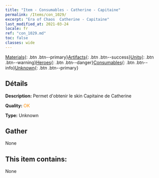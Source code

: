 ```yaml
---
title: "Item - Consumables - Catherine - Capitaine"
permalink: /Items/con_1029/
excerpt: "Era of Chaos  Catherine - Capitaine"
last_modified_at: 2021-03-24
locale: fr
ref: "con_1029.md"
toc: false
classes: wide
---
```

 [Materials](/fr/Items/){: .btn .btn--primary}[Artifacts](/fr/Items/Artifacts/){: .btn .btn--success}[Units](/fr/Items/Units/){: .btn .btn--warning}[Heroes](/fr/Items/Heroes/){: .btn .btn--danger}[Consumables](/fr/Items/Consumables/){: .btn .btn--info}[Unknown](/fr/Items/Unknown/){: .btn .btn--primary}

## Détails
 **Description:** Permet d'obtenir le skin Capitaine de Catherine

 **Quality:** <span style="color: #FF8C00">OK</span>

 **Type:** Unknown

## Gather

  None

## This item contains:

  None

